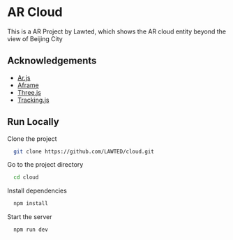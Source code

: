 # AR Cloud

This is a AR Project by Lawted, which shows the AR cloud entity beyond the view of Beijing City

## Acknowledgements

 - [Ar.js](https://ar-js-org.github.io/AR.js-Docs/)
 - [Aframe](https://aframe.io/)
 - [Three.js](https://threejs.org/)
 - [Tracking.js](https://trackingjs.com/)



## Run Locally

Clone the project

```bash
  git clone https://github.com/LAWTED/cloud.git
```

Go to the project directory

```bash
  cd cloud
```

Install dependencies

```bash
  npm install
```

Start the server

```bash
  npm run dev
```

